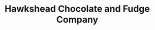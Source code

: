 ---
title: "Hawkshead Chocolate and Fudge Company"
url: /hawkshead/hawkshead-chocolate-and-fudge-company/
shop: Schokolade
---
